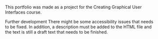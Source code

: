 This portfolio was made as a project for the Creating Graphical User Interfaces course.

Further development
There might be some accessibility issues that needs to be fixed. In addition, a description must be added to the HTML file and the text is still a draft text that needs to be finished.
